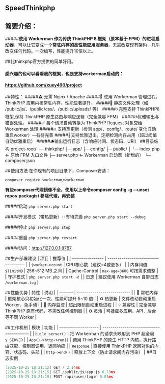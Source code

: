 ## SpeedThinkphp

## 简要介绍：
#####**使用 Workerman 作为传统 ThinkPHP 8 框架（原本基于 FPM）的进程启动器**，可以让它变成一个**常驻内存的高性能应用服务器**。无需改变现有架构，几乎改变任何代码。一次编写，性能提升10倍以上。

##比thinkphp官方提供的简单好用。

#### 感兴趣的也可以看看我的框架，也是支持workerman启动的：
#### https://github.com/xuey490/project

##特性：
#####⚠️ 无需 Nginx / Apache
#####🚀 使用 Workerman 管理进程，ThinkPHP 应用内核常驻内存，性能显著提升。
#####📂 静态文件处理（如 /public/js/、/public/css/、/public/uploads/ 等）
#####⚡完整支持 ThinkPHP8 框架,保持 ThinkPHP 原生路由与响应逻辑（完全兼容 FPM）
#####🌀优雅输出与错误处理。
#####✅ 每个请求自动转换为 ThinkPHP Request 对象交给 Workerman 处理
#####🔥 支持热更新（检测 app/、config/、route/ 变化自动重启worker）--有待完善
#####💾支持优雅退出，定期检测内存占用（超过阈值自动优雅重启）
#####🪵输出运行日志（含响应时间、状态码、URI）
##目录结构
    project-root/
    ├─ thinkphp/
    ├─ app/
    ├─ config/
    ├─ public/
    │   └─ index.php        ← 原始 FPM 入口文件
    ├─ server.php           ← Workerman 启动器（新增的）
    └─ composer.json

##使用方法
在你现有的项目目录下，Composer安装：

`composer require workerman/workerman`

**有些composer代理镜像不全，使用以上命令composer config -g --unset repos.packagist 移除代理，再安装**

#####启动
`php server.php start`

#####开发模式（带热更新）--有待完善
`php server.php start --debug`

#####停止
`php server.php stop`

#####重启
`php server.php restart`

#####访问：http://127.0.0.1:8787

##生产部署建议
| 项目               | 推荐值                                  |
| ---------------- | ------------------------------------ |
| `$worker->count` | CPU核心数（建议=4或更多）                      |
| 内存阈值 `$limitMB`  | 256~512 MB 之间                        |
| Cache-Control    | `max-age=3600` 可按需求调整                |
| 守护模式             | `php server.php start -d`            |
| 日志               | 建议使用 Workerman 自带日志 `/workerman.log` |


##性能优势
| 特性      | 说明                          |
| ------- | --------------------------- |
| 🚀 常驻内存 | 框架核心只初始化一次，性能可提升 5~10 倍     |
| ♻️ 热更新  | 文件改动自动重启 Worker，免手动         |
| 🧠 内存监控 | 超出限制自动重启进程                  |
| 💡 兼容性  | 完全兼容 ThinkPHP 原有代码，不需改任何控制器 |
| ⚙️ 灵活   | 可挂载多应用、API、后台等不同 Worker     |

##工作机制
| 模块                   | 功能                                        |
| -------------------- | ----------------------------------------- |
| `build_server()`     | 把 Workerman 的请求头映射到 PHP 超全局 `$_SERVER`    |
| `App()->http->run()` | 调用 ThinkPHP 的原生 HTTP 内核，执行路由匹配、控制器调用、返回响应 |
| `Response`           | 直接使用 ThinkPHP 返回对象的内容、状态码、头部              |
| `http->end()`        | 释放上下文（防止请求间内存污染）                          |
##日志实例
```c
[2025-10-25 18:21:12] GET / 2.14ms
[2025-10-25 18:21:15] GET /public/js/app.js 0.73ms
[2025-10-25 18:21:19] POST /api/user/login 3.81ms
```

